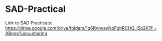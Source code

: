 # SAD-Practical
Link to SAD Practicals: https://drive.google.com/drive/folders/1q6RvhvayNbFghRCHQ_l5q2K7f_-ABpgy?usp=sharing
